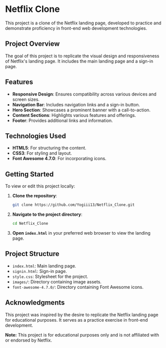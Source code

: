 # Netflix Clone

This project is a clone of the Netflix landing page, developed to practice and demonstrate proficiency in front-end web development technologies.

## Project Overview

The goal of this project is to replicate the visual design and responsiveness of Netflix's landing page. It includes the main landing page and a sign-in page.

## Features

- **Responsive Design**: Ensures compatibility across various devices and screen sizes.
- **Navigation Bar**: Includes navigation links and a sign-in button.
- **Hero Section**: Showcases a prominent banner with a call-to-action.
- **Content Sections**: Highlights various features and offerings.
- **Footer**: Provides additional links and information.

## Technologies Used

- **HTML5**: For structuring the content.
- **CSS3**: For styling and layout.
- **Font Awesome 4.7.0**: For incorporating icons.

## Getting Started

To view or edit this project locally:

1. **Clone the repository**:
   ```bash
   git clone https://github.com/Yogiii13/Netflix_Clone.git
   ```
2. **Navigate to the project directory**:
   ```bash
   cd Netflix_Clone
   ```
3. **Open `index.html`** in your preferred web browser to view the landing page.

## Project Structure

- `index.html`: Main landing page.
- `signin.html`: Sign-in page.
- `style.css`: Stylesheet for the project.
- `images/`: Directory containing image assets.
- `font-awesome-4.7.0/`: Directory containing Font Awesome icons.

## Acknowledgments

This project was inspired by the desire to replicate the Netflix landing page for educational purposes. It serves as a practice exercise in front-end development.

**Note:** This project is for educational purposes only and is not affiliated with or endorsed by Netflix.
